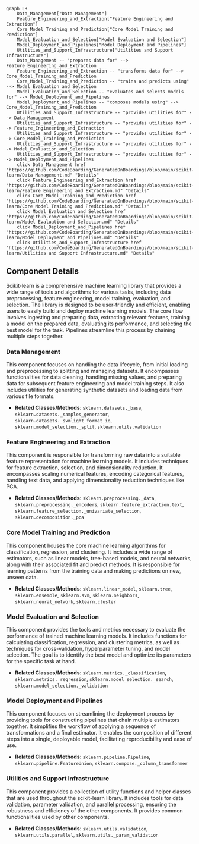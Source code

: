 ```mermaid
graph LR
    Data_Management["Data Management"]
    Feature_Engineering_and_Extraction["Feature Engineering and Extraction"]
    Core_Model_Training_and_Prediction["Core Model Training and Prediction"]
    Model_Evaluation_and_Selection["Model Evaluation and Selection"]
    Model_Deployment_and_Pipelines["Model Deployment and Pipelines"]
    Utilities_and_Support_Infrastructure["Utilities and Support Infrastructure"]
    Data_Management -- "prepares data for" --> Feature_Engineering_and_Extraction
    Feature_Engineering_and_Extraction -- "transforms data for" --> Core_Model_Training_and_Prediction
    Core_Model_Training_and_Prediction -- "trains and predicts using" --> Model_Evaluation_and_Selection
    Model_Evaluation_and_Selection -- "evaluates and selects models for" --> Model_Deployment_and_Pipelines
    Model_Deployment_and_Pipelines -- "composes models using" --> Core_Model_Training_and_Prediction
    Utilities_and_Support_Infrastructure -- "provides utilities for" --> Data_Management
    Utilities_and_Support_Infrastructure -- "provides utilities for" --> Feature_Engineering_and_Extraction
    Utilities_and_Support_Infrastructure -- "provides utilities for" --> Core_Model_Training_and_Prediction
    Utilities_and_Support_Infrastructure -- "provides utilities for" --> Model_Evaluation_and_Selection
    Utilities_and_Support_Infrastructure -- "provides utilities for" --> Model_Deployment_and_Pipelines
    click Data_Management href "https://github.com/CodeBoarding/GeneratedOnBoardings/blob/main/scikit-learn/Data Management.md" "Details"
    click Feature_Engineering_and_Extraction href "https://github.com/CodeBoarding/GeneratedOnBoardings/blob/main/scikit-learn/Feature Engineering and Extraction.md" "Details"
    click Core_Model_Training_and_Prediction href "https://github.com/CodeBoarding/GeneratedOnBoardings/blob/main/scikit-learn/Core Model Training and Prediction.md" "Details"
    click Model_Evaluation_and_Selection href "https://github.com/CodeBoarding/GeneratedOnBoardings/blob/main/scikit-learn/Model Evaluation and Selection.md" "Details"
    click Model_Deployment_and_Pipelines href "https://github.com/CodeBoarding/GeneratedOnBoardings/blob/main/scikit-learn/Model Deployment and Pipelines.md" "Details"
    click Utilities_and_Support_Infrastructure href "https://github.com/CodeBoarding/GeneratedOnBoardings/blob/main/scikit-learn/Utilities and Support Infrastructure.md" "Details"
```

## Component Details

Scikit-learn is a comprehensive machine learning library that provides a wide range of tools and algorithms for various tasks, including data preprocessing, feature engineering, model training, evaluation, and selection. The library is designed to be user-friendly and efficient, enabling users to easily build and deploy machine learning models. The core flow involves ingesting and preparing data, extracting relevant features, training a model on the prepared data, evaluating its performance, and selecting the best model for the task. Pipelines streamline this process by chaining multiple steps together.

### Data Management
This component focuses on handling the data lifecycle, from initial loading and preprocessing to splitting and managing datasets. It encompasses functionalities for data cleaning, handling missing values, and preparing data for subsequent feature engineering and model training steps. It also includes utilities for generating synthetic datasets and loading data from various file formats.
- **Related Classes/Methods**: `sklearn.datasets._base`, `sklearn.datasets._samples_generator`, `sklearn.datasets._svmlight_format_io`, `sklearn.model_selection._split`, `sklearn.utils.validation`

### Feature Engineering and Extraction
This component is responsible for transforming raw data into a suitable feature representation for machine learning models. It includes techniques for feature extraction, selection, and dimensionality reduction. It encompasses scaling numerical features, encoding categorical features, handling text data, and applying dimensionality reduction techniques like PCA.
- **Related Classes/Methods**: `sklearn.preprocessing._data`, `sklearn.preprocessing._encoders`, `sklearn.feature_extraction.text`, `sklearn.feature_selection._univariate_selection`, `sklearn.decomposition._pca`

### Core Model Training and Prediction
This component houses the core machine learning algorithms for classification, regression, and clustering. It includes a wide range of estimators, such as linear models, tree-based models, and neural networks, along with their associated fit and predict methods. It is responsible for learning patterns from the training data and making predictions on new, unseen data.
- **Related Classes/Methods**: `sklearn.linear_model`, `sklearn.tree`, `sklearn.ensemble`, `sklearn.svm`, `sklearn.neighbors`, `sklearn.neural_network`, `sklearn.cluster`

### Model Evaluation and Selection
This component provides the tools and metrics necessary to evaluate the performance of trained machine learning models. It includes functions for calculating classification, regression, and clustering metrics, as well as techniques for cross-validation, hyperparameter tuning, and model selection. The goal is to identify the best model and optimize its parameters for the specific task at hand.
- **Related Classes/Methods**: `sklearn.metrics._classification`, `sklearn.metrics._regression`, `sklearn.model_selection._search`, `sklearn.model_selection._validation`

### Model Deployment and Pipelines
This component focuses on streamlining the deployment process by providing tools for constructing pipelines that chain multiple estimators together. It simplifies the workflow of applying a sequence of transformations and a final estimator. It enables the composition of different steps into a single, deployable model, facilitating reproducibility and ease of use.
- **Related Classes/Methods**: `sklearn.pipeline.Pipeline`, `sklearn.pipeline.FeatureUnion`, `sklearn.compose._column_transformer`

### Utilities and Support Infrastructure
This component provides a collection of utility functions and helper classes that are used throughout the scikit-learn library. It includes tools for data validation, parameter validation, and parallel processing, ensuring the robustness and efficiency of the other components. It provides common functionalities used by other components.
- **Related Classes/Methods**: `sklearn.utils.validation`, `sklearn.utils.parallel`, `sklearn.utils._param_validation`